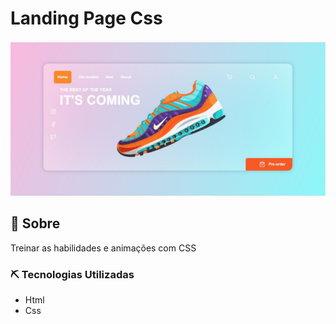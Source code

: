 # Landing Page Css


<!-- <p> -->
 <img src="landing.JPG"> 
<!-- </p> -->


## 📃 Sobre
Treinar as habilidades e animações com CSS


### ⛏️ Tecnologias Utilizadas

* Html
* Css
